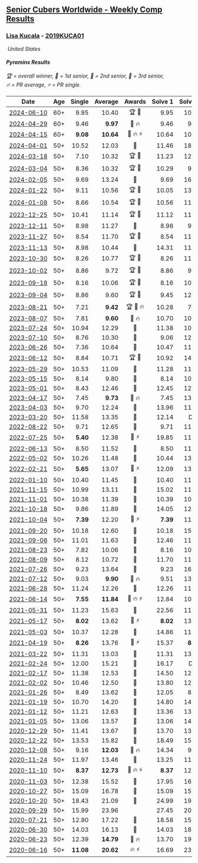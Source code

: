 <style>table {white-space: nowrap;}</style>
<link rel="stylesheet" type="text/css" href="/scw-comp/css/flags.css" />

## [Senior Cubers Worldwide - Weekly Comp Results](/scw-comp/results/)
### [Lisa Kucala](README.md) - [2019KUCA01](https://www.worldcubeassociation.org/persons/2019KUCA01?event=pyram)

<i class="flag flag-US" />&nbsp;United States

#### Pyraminx Results

<span style="white-space: nowrap;">🏆 = overall winner</span>, <span style="white-space: nowrap;">🥇 = 1st senior</span>, <span style="white-space: nowrap;">🥈 = 2nd senior</span>, <span style="white-space: nowrap;">🥉 = 3rd senior</span>, <span style="white-space: nowrap;">🔥 = PR average</span>, <span style="white-space: nowrap;">⚡ = PR single</span>.

| Date | Age | Single | Average | Awards | Solve 1 | Solve 2 | Solve 3 | Solve 4 | Solve 5 | Video |
| :--: | :--: | --: | --: | :--: | --: | --: | --: | --: | --: | :-- |
| [2024-06-10](../../results/2024-06-10/pyram.md) | 60+ | 9.95 | 10.40 | 🏆 🥇 | 9.95 | 10.64 | 11.11 | 10.28 | 10.27 | [Desktop](https://www.facebook.com/events/814120963986407/permalink/822406769824493) / [Mobile](https://m.facebook.com/events/814120963986407?view=permalink&id=822406769824493) |
| [2024-04-29](../../results/2024-04-29/pyram.md) | 60+ | 9.46 | **9.97** | 🥈 🔥 | 9.46 | 9.60 | 10.28 | 10.04 | 10.63 | [Desktop](https://www.facebook.com/events/1658891934647799/permalink/1667550517115274) / [Mobile](https://m.facebook.com/events/1658891934647799?view=permalink&id=1667550517115274) |
| [2024-04-15](../../results/2024-04-15/pyram.md) | 60+ | **9.08** | **10.64** | 🥈 🔥 ⚡ | 10.64 | 10.40 | 11.21 | **9.08** | 10.88 | [Desktop](https://www.facebook.com/events/752364543677924/permalink/759081686339543) / [Mobile](https://m.facebook.com/events/752364543677924?view=permalink&id=759081686339543) |
| [2024-04-01](../../results/2024-04-01/pyram.md) | 50+ | 10.52 | 12.03 | 🥈 | 11.46 | 18.13 | 12.09 | 10.52 | 12.53 | [Desktop](https://www.facebook.com/events/405769728858313/permalink/414122091356410) / [Mobile](https://m.facebook.com/events/405769728858313?view=permalink&id=414122091356410) |
| [2024-03-18](../../results/2024-03-18/pyram.md) | 50+ | 7.10 | 10.32 | 🏆 🥇 | 11.23 | 12.89 | 7.10 | 8.98 | 10.76 | [Desktop](https://www.facebook.com/events/424084876660275/permalink/431956812539748) / [Mobile](https://m.facebook.com/events/424084876660275?view=permalink&id=431956812539748) |
| [2024-03-04](../../results/2024-03-04/pyram.md) | 50+ | 8.36 | 10.32 | 🏆 🥇 | 10.29 | 9.46 | 11.69 | 11.21 | 8.36 | [Desktop](https://www.facebook.com/events/424128753424901/permalink/430160582821718) / [Mobile](https://m.facebook.com/events/424128753424901?view=permalink&id=430160582821718) |
| [2024-02-05](../../results/2024-02-05/pyram.md) | 50+ | 9.69 | 13.24 | 🥈 | 9.69 | 16.31 | 13.62 | 15.60 | 10.49 | [Desktop](https://www.facebook.com/events/224940820608552/permalink/232502956519005) / [Mobile](https://m.facebook.com/events/224940820608552?view=permalink&id=232502956519005) |
| [2024-01-22](../../results/2024-01-22/pyram.md) | 50+ | 9.11 | 10.56 | 🏆 🥇 | 10.05 | 13.71 | 12.19 | 9.11 | 9.45 | [Desktop](https://www.facebook.com/events/919142036315696/permalink/927782268785006) / [Mobile](https://m.facebook.com/events/919142036315696?view=permalink&id=927782268785006) |
| [2024-01-08](../../results/2024-01-08/pyram.md) | 50+ | 8.66 | 10.54 | 🏆 🥇 | 10.56 | 11.09 | 9.96 | 8.66 | 20.49 | [Desktop](https://www.facebook.com/events/400079779140864/permalink/407071275108381) / [Mobile](https://m.facebook.com/events/400079779140864?view=permalink&id=407071275108381) |
| [2023-12-25](../../results/2023-12-25/pyram.md) | 50+ | 10.41 | 11.14 | 🏆 🥇 | 11.12 | 11.08 | 10.41 | 11.23 | 12.87 | [Desktop](https://www.facebook.com/events/737938394503175/permalink/745081377122210) / [Mobile](https://m.facebook.com/events/737938394503175?view=permalink&id=745081377122210) |
| [2023-12-11](../../results/2023-12-11/pyram.md) | 50+ | 8.98 | 11.27 | 🥈 | 8.98 | 9.90 | 13.24 | 12.29 | 11.61 | [Desktop](https://www.facebook.com/events/256225627472117/permalink/264406796654000) / [Mobile](https://m.facebook.com/events/256225627472117?view=permalink&id=264406796654000) |
| [2023-11-27](../../results/2023-11-27/pyram.md) | 50+ | 8.54 | 11.70 | 🏆 🥇 | 8.54 | 11.35 | 11.11 | 12.65 | DNF | [Desktop](https://www.facebook.com/events/872715707643227/permalink/880038140244317) / [Mobile](https://m.facebook.com/events/872715707643227?view=permalink&id=880038140244317) |
| [2023-11-13](../../results/2023-11-13/pyram.md) | 50+ | 8.98 | 10.44 | 🥈 | 14.31 | 11.25 | 10.87 | 9.21 | 8.98 | [Desktop](https://www.facebook.com/events/1003569957614479/permalink/1010664490238359) / [Mobile](https://m.facebook.com/events/1003569957614479?view=permalink&id=1010664490238359) |
| [2023-10-30](../../results/2023-10-30/pyram.md) | 50+ | 8.26 | 10.77 | 🏆 🥇 | 8.26 | 11.12 | 11.20 | 11.10 | 10.08 | [Desktop](https://www.facebook.com/events/690958203130039/permalink/697870212438838) / [Mobile](https://m.facebook.com/events/690958203130039?view=permalink&id=697870212438838) |
| [2023-10-02](../../results/2023-10-02/pyram.md) | 50+ | 8.86 | 9.72 | 🏆 🥇 | 8.86 | 9.93 | 10.05 | 9.19 | 11.27 | [Desktop](https://www.facebook.com/events/1174919303425786/permalink/1182631109321272) / [Mobile](https://m.facebook.com/events/1174919303425786?view=permalink&id=1182631109321272) |
| [2023-09-18](../../results/2023-09-18/pyram.md) | 50+ | 8.16 | 10.06 | 🏆 🥇 | 8.16 | 10.31 | 9.11 | 11.46 | 10.76 | [Desktop](https://www.facebook.com/events/1513433686174189/permalink/1519638145553743) / [Mobile](https://m.facebook.com/events/1513433686174189?view=permalink&id=1519638145553743) |
| [2023-09-04](../../results/2023-09-04/pyram.md) | 50+ | 8.86 | 9.60 | 🏆 🥇 | 9.45 | 12.89 | 9.58 | 9.78 | 8.86 | [Desktop](https://www.facebook.com/events/2641073766048109/permalink/2651119631710189) / [Mobile](https://m.facebook.com/events/2641073766048109?view=permalink&id=2651119631710189) |
| [2023-08-21](../../results/2023-08-21/pyram.md) | 50+ | 7.21 | **9.42** | 🏆 🥇 🔥 | 10.28 | 7.21 | 9.09 | 9.25 | 9.93 | [Desktop](https://www.facebook.com/events/1221531751824966/permalink/1227179551260186) / [Mobile](https://m.facebook.com/events/1221531751824966?view=permalink&id=1227179551260186) |
| [2023-08-07](../../results/2023-08-07/pyram.md) | 50+ | 7.81 | **9.60** | 🥈 🔥 | 10.70 | 10.08 | 9.15 | 7.81 | 9.58 | [Desktop](https://www.facebook.com/events/666756165039562/permalink/668451244870054) / [Mobile](https://m.facebook.com/events/666756165039562?view=permalink&id=668451244870054) |
| [2023-07-24](../../results/2023-07-24/pyram.md) | 50+ | 10.94 | 12.29 | 🥈 | 11.38 | 10.94 | 13.26 | 17.57 | 12.24 | [Desktop](https://www.facebook.com/events/806030584473421/permalink/812644090478737) / [Mobile](https://m.facebook.com/events/806030584473421?view=permalink&id=812644090478737) |
| [2023-07-10](../../results/2023-07-10/pyram.md) | 50+ | 8.76 | 10.30 | 🥉 | 9.06 | 12.13 | 10.45 | 11.38 | 8.76 | [Desktop](https://www.facebook.com/events/290406996735190/permalink/295868612855695) / [Mobile](https://m.facebook.com/events/290406996735190?view=permalink&id=295868612855695) |
| [2023-06-26](../../results/2023-06-26/pyram.md) | 50+ | 7.36 | 10.64 | 🥉 | 10.47 | 11.43 | 11.50 | 7.36 | 10.02 | [Desktop](https://www.facebook.com/events/310574547970581/permalink/317042977323738) / [Mobile](https://m.facebook.com/events/310574547970581?view=permalink&id=317042977323738) |
| [2023-06-12](../../results/2023-06-12/pyram.md) | 50+ | 8.84 | 10.71 | 🏆 🥇 | 10.92 | 14.61 | 10.20 | 8.84 | 11.01 | [Desktop](https://www.facebook.com/events/252304080823510/permalink/260323233354928) / [Mobile](https://m.facebook.com/events/252304080823510?view=permalink&id=260323233354928) |
| [2023-05-29](../../results/2023-05-29/pyram.md) | 50+ | 10.53 | 11.09 | 🥈 | 11.28 | 11.41 | 13.27 | 10.53 | 10.59 | [Desktop](https://www.facebook.com/events/3552780501633678/permalink/3561467984098263) / [Mobile](https://m.facebook.com/events/3552780501633678?view=permalink&id=3561467984098263) |
| [2023-05-15](../../results/2023-05-15/pyram.md) | 50+ | 8.14 | 9.80 | 🥈 | 8.14 | 10.19 | 9.54 | 9.66 | 10.98 | [Desktop](https://www.facebook.com/events/128088546941599/permalink/138635725886881) / [Mobile](https://m.facebook.com/events/128088546941599?view=permalink&id=138635725886881) |
| [2023-05-01](../../results/2023-05-01/pyram.md) | 50+ | 8.43 | 12.46 | 🥈 | 12.45 | 12.63 | 8.43 | 14.42 | 12.29 | [Desktop](https://www.facebook.com/events/1407988503335303/permalink/1416365202497633) / [Mobile](https://m.facebook.com/events/1407988503335303?view=permalink&id=1416365202497633) |
| [2023-04-17](../../results/2023-04-17/pyram.md) | 50+ | 7.45 | **9.73** | 🥈 🔥 | 7.45 | 13.60 | 9.32 | 7.95 | 11.93 | [Desktop](https://www.facebook.com/events/238970528738328/permalink/247193091249405) / [Mobile](https://m.facebook.com/events/238970528738328?view=permalink&id=247193091249405) |
| [2023-04-03](../../results/2023-04-03/pyram.md) | 50+ | 9.70 | 12.24 | 🥈 | 13.96 | 11.48 | 9.70 | 11.75 | 13.48 | [Desktop](https://www.facebook.com/events/610841793891609/permalink/617205226588599) / [Mobile](https://m.facebook.com/events/610841793891609?view=permalink&id=617205226588599) |
| [2023-03-20](../../results/2023-03-20/pyram.md) | 50+ | 11.58 | 13.35 | 🥉 | 12.14 | DNF | 11.58 | 14.93 | 12.99 | [Desktop](https://www.facebook.com/events/171663595723883/permalink/178227891734120) / [Mobile](https://m.facebook.com/events/171663595723883?view=permalink&id=178227891734120) |
| [2022-08-22](../../results/2022-08-22/pyram.md) | 50+ | 9.71 | 12.65 | 🥈 | 9.71 | 11.31 | 19.02 | 12.18 | 14.46 | [Desktop](https://www.facebook.com/events/476554570981315/permalink/485040476799391) / [Mobile](https://m.facebook.com/events/476554570981315?view=permalink&id=485040476799391) |
| [2022-07-25](../../results/2022-07-25/pyram.md) | 50+ | **5.40** | 12.38 | 🥉 ⚡ | 19.85 | 11.61 | 12.28 | **5.40** | 13.24 | [Desktop](https://www.facebook.com/events/587016656266234/permalink/594446995523200) / [Mobile](https://m.facebook.com/events/587016656266234?view=permalink&id=594446995523200) |
| [2022-06-13](../../results/2022-06-13/pyram.md) | 50+ | 8.50 | 11.52 | 🥈 | 8.50 | 11.65 | 11.60 | 11.31 | 12.46 | [Desktop](https://www.facebook.com/events/1002774037090769/permalink/1011390126229160) / [Mobile](https://m.facebook.com/events/1002774037090769?view=permalink&id=1011390126229160) |
| [2022-05-02](../../results/2022-05-02/pyram.md) | 50+ | 10.26 | 11.48 | 🥈 | 10.44 | 13.03 | 11.49 | 10.26 | 12.52 | [Desktop](https://www.facebook.com/events/3199116787026413/permalink/3209549339316491) / [Mobile](https://m.facebook.com/events/3199116787026413?view=permalink&id=3209549339316491) |
| [2022-02-21](../../results/2022-02-21/pyram.md) | 50+ | **5.65** | 13.07 | 🥉 ⚡ | 12.09 | 13.47 | **5.65** | 13.64 | 19.57 | [Desktop](https://www.facebook.com/events/283377510532834/permalink/290405429830042) / [Mobile](https://m.facebook.com/events/283377510532834?view=permalink&id=290405429830042) |
| [2022-01-10](../../results/2022-01-10/pyram.md) | 50+ | 10.40 | 11.45 | 🥈 | 10.40 | 11.82 | 11.37 | 11.15 | 12.57 | [Desktop](https://www.facebook.com/events/1071902263370982/permalink/1076309199596955) / [Mobile](https://m.facebook.com/events/1071902263370982?view=permalink&id=1076309199596955) |
| [2021-11-15](../../results/2021-11-15/pyram.md) | 50+ | 10.99 | 13.11 | 🥈 | 15.02 | 11.20 | 10.99 | 14.60 | 13.52 | [Desktop](https://www.facebook.com/events/914365772539993/permalink/917982765511627) / [Mobile](https://m.facebook.com/events/914365772539993?view=permalink&id=917982765511627) |
| [2021-11-01](../../results/2021-11-01/pyram.md) | 50+ | 10.38 | 11.39 | 🥈 | 10.39 | 10.38 | 13.96 | 12.06 | 11.71 | [Desktop](https://www.facebook.com/events/337902458133818/permalink/343459354244795) / [Mobile](https://m.facebook.com/events/337902458133818?view=permalink&id=343459354244795) |
| [2021-10-18](../../results/2021-10-18/pyram.md) | 50+ | 9.86 | 11.89 | 🥈 | 14.05 | 12.18 | 12.90 | 9.86 | 10.59 | [Desktop](https://www.facebook.com/events/625257752191369/permalink/630954531621691) / [Mobile](https://m.facebook.com/events/625257752191369?view=permalink&id=630954531621691) |
| [2021-10-04](../../results/2021-10-04/pyram.md) | 50+ | **7.39** | 12.20 | 🥇 ⚡ | **7.39** | 11.93 | 12.23 | 12.43 | 12.49 | [Desktop](https://www.facebook.com/events/1205858816603137/permalink/1212317169290635) / [Mobile](https://m.facebook.com/events/1205858816603137?view=permalink&id=1212317169290635) |
| [2021-09-20](../../results/2021-09-20/pyram.md) | 50+ | 10.18 | 12.60 | 🥉 | 10.18 | 15.68 | 11.64 | 13.57 | 12.60 | [Desktop](https://www.facebook.com/events/374286267681717/permalink/383060256804318) / [Mobile](https://m.facebook.com/events/374286267681717?view=permalink&id=383060256804318) |
| [2021-09-06](../../results/2021-09-06/pyram.md) | 50+ | 11.01 | 11.63 | 🥈 | 12.46 | 11.03 | 12.16 | 11.71 | 11.01 | [Desktop](https://www.facebook.com/events/369922348122346/permalink/377348980713016) / [Mobile](https://m.facebook.com/events/369922348122346?view=permalink&id=377348980713016) |
| [2021-08-23](../../results/2021-08-23/pyram.md) | 50+ | 7.82 | 10.06 | 🥇 | 8.16 | 10.17 | 13.07 | 11.86 | 7.82 | [Desktop](https://www.facebook.com/events/540950593849891/permalink/548076276470656) / [Mobile](https://m.facebook.com/events/540950593849891?view=permalink&id=548076276470656) |
| [2021-08-09](../../results/2021-08-09/pyram.md) | 50+ | 8.12 | 10.72 | 🥇 | 11.70 | 11.54 | 9.38 | 8.12 | 11.24 | [Desktop](https://www.facebook.com/events/342027504219422/permalink/346690030419836) / [Mobile](https://m.facebook.com/events/342027504219422?view=permalink&id=346690030419836) |
| [2021-07-26](../../results/2021-07-26/pyram.md) | 50+ | 9.23 | 13.64 | 🥉 | 9.23 | 16.14 | 14.98 | 13.20 | 12.73 | [Desktop](https://www.facebook.com/events/5895704557137692/permalink/5960350984006382) / [Mobile](https://m.facebook.com/events/5895704557137692?view=permalink&id=5960350984006382) |
| [2021-07-12](../../results/2021-07-12/pyram.md) | 50+ | 9.03 | **9.90** | 🥇 🔥 | 9.51 | 13.06 | 9.17 | 11.02 | 9.03 | [Desktop](https://www.facebook.com/events/853178815336395/permalink/860035184650758) / [Mobile](https://m.facebook.com/events/853178815336395?view=permalink&id=860035184650758) |
| [2021-06-28](../../results/2021-06-28/pyram.md) | 50+ | 11.24 | 12.26 | 🥇 | 12.26 | 11.24 | 11.31 | 13.21 | 13.81 | [Desktop](https://www.facebook.com/events/2032757193542617/permalink/2040542692764067) / [Mobile](https://m.facebook.com/events/2032757193542617?view=permalink&id=2040542692764067) |
| [2021-06-14](../../results/2021-06-14/pyram.md) | 50+ | **7.55** | **11.84** | 🥇 🔥 ⚡ | 12.84 | 10.56 | 12.13 | 16.91 | **7.55** | [Desktop](https://www.facebook.com/events/154757253369245/permalink/160967319414905) / [Mobile](https://m.facebook.com/events/154757253369245?view=permalink&id=160967319414905) |
| [2021-05-31](../../results/2021-05-31/pyram.md) | 50+ | 11.23 | 15.63 | 🥉 | 22.56 | 11.82 | 11.23 | 14.51 | 20.56 | [Desktop](https://www.facebook.com/events/4232725036784843/permalink/4264539530270060) / [Mobile](https://m.facebook.com/events/4232725036784843?view=permalink&id=4264539530270060) |
| [2021-05-17](../../results/2021-05-17/pyram.md) | 50+ | **8.02** | 13.62 | 🥉 ⚡ | **8.02** | 13.88 | 14.78 | 12.86 | 14.11 | [Desktop](https://www.facebook.com/events/200054195285035/permalink/208521064438348) / [Mobile](https://m.facebook.com/events/200054195285035?view=permalink&id=208521064438348) |
| [2021-05-03](../../results/2021-05-03/pyram.md) | 50+ | 10.37 | 12.28 | 🥉 | 14.86 | 11.06 | 13.26 | 12.52 | 10.37 | [Desktop](https://www.facebook.com/events/1091923434665777/permalink/1096936637497790) / [Mobile](https://m.facebook.com/events/1091923434665777?view=permalink&id=1096936637497790) |
| [2021-04-19](../../results/2021-04-19/pyram.md) | 50+ | **8.26** | 13.76 | 🥈 ⚡ | 15.37 | **8.26** | 10.27 | 15.64 | 20.46 | [Desktop](https://www.facebook.com/events/455121419077355/permalink/462902828299214) / [Mobile](https://m.facebook.com/events/455121419077355?view=permalink&id=462902828299214) |
| [2021-03-22](../../results/2021-03-22/pyram.md) | 50+ | 11.31 | 13.03 | 🥉 | 11.31 | 13.73 | 12.00 | 14.59 | 13.36 | [Desktop](https://www.facebook.com/events/893368394782856/permalink/897027897750239) / [Mobile](https://m.facebook.com/events/893368394782856?view=permalink&id=897027897750239) |
| [2021-02-24](../../results/2021-02-24/pyram.md) | 50+ | 12.00 | 15.21 | 🥉 | 16.17 | DNF | 14.57 | 12.00 | 14.90 | [Desktop](https://www.facebook.com/events/699856724029067/permalink/706260696722003) / [Mobile](https://m.facebook.com/events/699856724029067?view=permalink&id=706260696722003) |
| [2021-02-17](../../results/2021-02-17/pyram.md) | 50+ | 11.38 | 12.53 | 🥈 | 14.50 | 12.36 | 11.38 | 12.71 | 12.51 | [Desktop](https://www.facebook.com/events/1168738433581570/permalink/1170886026700144) / [Mobile](https://m.facebook.com/events/1168738433581570?view=permalink&id=1170886026700144) |
| [2021-02-02](../../results/2021-02-02/pyram.md) | 50+ | 10.46 | 12.50 | 🥈 | 13.80 | 12.38 | 10.46 | 11.31 | 25.00 | [Desktop](https://www.facebook.com/events/706077650319450/permalink/709788373281711) / [Mobile](https://m.facebook.com/events/706077650319450?view=permalink&id=709788373281711) |
| [2021-01-26](../../results/2021-01-26/pyram.md) | 50+ | 8.49 | 13.62 | 🥉 | 12.05 | 8.49 | 16.74 | 15.02 | 13.78 | [Desktop](https://www.facebook.com/events/1092517657841225/permalink/1096987997394191) / [Mobile](https://m.facebook.com/events/1092517657841225?view=permalink&id=1096987997394191) |
| [2021-01-19](../../results/2021-01-19/pyram.md) | 50+ | 10.70 | 14.20 | 🥉 | 14.80 | 14.72 | 13.07 | 10.70 | 18.00 | [Desktop](https://www.facebook.com/events/4019154624783622/permalink/4033064543392630) / [Mobile](https://m.facebook.com/events/4019154624783622?view=permalink&id=4033064543392630) |
| [2021-01-12](../../results/2021-01-12/pyram.md) | 50+ | 11.21 | 12.63 | 🥉 | 13.36 | 13.88 | 11.21 | 12.30 | 12.23 | [Desktop](https://www.facebook.com/events/430051568136756/permalink/437663414042238) / [Mobile](https://m.facebook.com/events/430051568136756?view=permalink&id=437663414042238) |
| [2021-01-05](../../results/2021-01-05/pyram.md) | 50+ | 13.06 | 13.57 | 🥉 | 13.06 | 14.49 | 14.20 | 13.30 | 13.20 | [Desktop](https://www.facebook.com/events/430051568136756/permalink/434252777716635) / [Mobile](https://m.facebook.com/events/430051568136756?view=permalink&id=434252777716635) |
| [2020-12-29](../../results/2020-12-29/pyram.md) | 50+ | 11.41 | 13.67 | 🥉 | 13.70 | 13.18 | 11.41 | 15.22 | 14.12 | [Desktop](https://www.facebook.com/events/386974942389757/permalink/390514062035845) / [Mobile](https://m.facebook.com/events/386974942389757?view=permalink&id=390514062035845) |
| [2020-12-22](../../results/2020-12-22/pyram.md) | 50+ | 13.53 | 15.82 | 🥉 | 18.49 | 15.28 | 17.23 | 14.96 | 13.53 | [Desktop](https://www.facebook.com/events/415132489930417/permalink/419968569446809) / [Mobile](https://m.facebook.com/events/415132489930417?view=permalink&id=419968569446809) |
| [2020-12-08](../../results/2020-12-08/pyram.md) | 50+ | 9.16 | **12.03** | 🥉 🔥 | 14.34 | 9.16 | 12.14 | 12.00 | 11.94 | [Desktop](https://www.facebook.com/events/728219131442079/permalink/731578434439482) / [Mobile](https://m.facebook.com/events/728219131442079?view=permalink&id=731578434439482) |
| [2020-11-24](../../results/2020-11-24/pyram.md) | 50+ | 11.97 | 13.46 | 🥉 | 13.25 | 11.97 | 13.51 | 13.62 | 17.58 | [Desktop](https://www.facebook.com/events/422848532078775/permalink/426213585075603) / [Mobile](https://m.facebook.com/events/422848532078775?view=permalink&id=426213585075603) |
| [2020-11-10](../../results/2020-11-10/pyram.md) | 50+ | **8.37** | **12.73** | 🥉 🔥 ⚡ | **8.37** | 12.33 | 11.56 | 20.39 | 14.29 | [Desktop](https://www.facebook.com/events/758374458225984/permalink/763052824424814) / [Mobile](https://m.facebook.com/events/758374458225984?view=permalink&id=763052824424814) |
| [2020-11-03](../../results/2020-11-03/pyram.md) | 50+ | 12.38 | 15.52 | 🥉 | 17.95 | 16.71 | 14.88 | 14.97 | 12.38 | [Desktop](https://www.facebook.com/events/406412140373592/permalink/411118319902974) / [Mobile](https://m.facebook.com/events/406412140373592?view=permalink&id=411118319902974) |
| [2020-10-27](../../results/2020-10-27/pyram.md) | 50+ | 15.09 | 16.78 | 🥉 | 15.09 | 15.39 | 19.42 | 22.06 | 15.54 | [Desktop](https://www.facebook.com/events/3728096903891317/permalink/3748242581876749) / [Mobile](https://m.facebook.com/events/3728096903891317?view=permalink&id=3748242581876749) |
| [2020-10-20](../../results/2020-10-20/pyram.md) | 50+ | 18.43 | 21.09 | 🥉 | 24.99 | 19.03 | 1:01.28 | 18.43 | 19.26 | [Desktop](https://www.facebook.com/events/3475733505840328/permalink/3489939424419736) / [Mobile](https://m.facebook.com/events/3475733505840328?view=permalink&id=3489939424419736) |
| [2020-09-29](../../results/2020-09-29/pyram.md) | 50+ | 15.99 | 23.96 |  | 27.45 | 20.55 | 15.99 | 23.87 | 30.20 | [Desktop](https://www.facebook.com/events/318437286122261/permalink/323591918940131) / [Mobile](https://m.facebook.com/events/318437286122261?view=permalink&id=323591918940131) |
| [2020-07-21](../../results/2020-07-21/pyram.md) | 50+ | 12.90 | 17.22 | 🥉 | 18.58 | 15.61 | 12.90 | 38.09 | 17.46 | [Desktop](https://www.facebook.com/events/560843031255896/permalink/563902300949969) / [Mobile](https://m.facebook.com/events/560843031255896?view=permalink&id=563902300949969) |
| [2020-06-30](../../results/2020-06-30/pyram.md) | 50+ | 14.03 | 16.13 | 🥉 | 14.03 | 18.00 | 21.37 | 15.84 | 14.54 | [Desktop](https://www.facebook.com/events/1716512181834525/permalink/1723076134511463) / [Mobile](https://m.facebook.com/events/1716512181834525?view=permalink&id=1723076134511463) |
| [2020-06-23](../../results/2020-06-23/pyram.md) | 50+ | 12.39 | **14.79** | 🥉 🔥 | 13.70 | 19.42 | 17.20 | 12.39 | 13.48 | [Desktop](https://www.facebook.com/events/1618516681636159/permalink/1624302671057560) / [Mobile](https://m.facebook.com/events/1618516681636159?view=permalink&id=1624302671057560) |
| [2020-06-16](../../results/2020-06-16/pyram.md) | 50+ | **11.08** | **20.62** | 🔥 ⚡ | 16.69 | 23.21 | 21.95 | **11.08** | 1:11.83 | [Desktop](https://www.facebook.com/events/296087658445428/permalink/300269538027240) / [Mobile](https://m.facebook.com/events/296087658445428?view=permalink&id=300269538027240) |


<!-- Global site tag (gtag.js) - Google Analytics -->
<script async src="https://www.googletagmanager.com/gtag/js?id=UA-86348435-3"></script>
<script>window.dataLayer = window.dataLayer || []; function gtag() {dataLayer.push(arguments);} gtag('js', new Date()); gtag('config', 'UA-86348435-3');</script>
